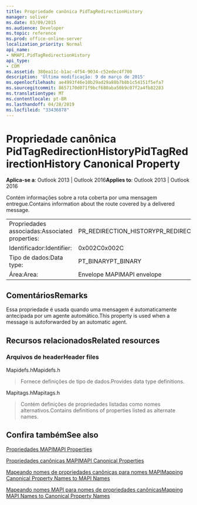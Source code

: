 ```yaml
---
title: Propriedade canônica PidTagRedirectionHistory
manager: soliver
ms.date: 03/09/2015
ms.audience: Developer
ms.topic: reference
ms.prod: office-online-server
localization_priority: Normal
api_name:
- NMAPI.PidTagRedirectionHistory
api_type:
- COM
ms.assetid: 380ea11c-b1ac-4f54-9034-c52edec4f700
description: 'Última modificação: 9 de março de 2015'
ms.openlocfilehash: ae4993f46e10b29ad29a88b7b8b1c54151f5efa7
ms.sourcegitcommit: 8657170d071f9bcf680aba50b9c07f2a4fb82283
ms.translationtype: MT
ms.contentlocale: pt-BR
ms.lasthandoff: 04/28/2019
ms.locfileid: "33436878"
---
```

# <a name="pidtagredirectionhistory-canonical-property"></a><span data-ttu-id="6e5ce-103">Propriedade canônica PidTagRedirectionHistory</span><span class="sxs-lookup"><span data-stu-id="6e5ce-103">PidTagRedirectionHistory Canonical Property</span></span>

  
  
<span data-ttu-id="6e5ce-104">**Aplica-se a**: Outlook 2013 | Outlook 2016</span><span class="sxs-lookup"><span data-stu-id="6e5ce-104">**Applies to**: Outlook 2013 | Outlook 2016</span></span> 
  
<span data-ttu-id="6e5ce-105">Contém informações sobre a rota coberta por uma mensagem entregue.</span><span class="sxs-lookup"><span data-stu-id="6e5ce-105">Contains information about the route covered by a delivered message.</span></span>
  
|||
|:-----|:-----|
|<span data-ttu-id="6e5ce-106">Propriedades associadas:</span><span class="sxs-lookup"><span data-stu-id="6e5ce-106">Associated properties:</span></span>  <br/> |<span data-ttu-id="6e5ce-107">PR_REDIRECTION_HISTORY</span><span class="sxs-lookup"><span data-stu-id="6e5ce-107">PR_REDIRECTION_HISTORY</span></span>  <br/> |
|<span data-ttu-id="6e5ce-108">Identificador:</span><span class="sxs-lookup"><span data-stu-id="6e5ce-108">Identifier:</span></span>  <br/> |<span data-ttu-id="6e5ce-109">0x002C</span><span class="sxs-lookup"><span data-stu-id="6e5ce-109">0x002C</span></span>  <br/> |
|<span data-ttu-id="6e5ce-110">Tipo de dados:</span><span class="sxs-lookup"><span data-stu-id="6e5ce-110">Data type:</span></span>  <br/> |<span data-ttu-id="6e5ce-111">PT_BINARY</span><span class="sxs-lookup"><span data-stu-id="6e5ce-111">PT_BINARY</span></span>  <br/> |
|<span data-ttu-id="6e5ce-112">Área:</span><span class="sxs-lookup"><span data-stu-id="6e5ce-112">Area:</span></span>  <br/> |<span data-ttu-id="6e5ce-113">Envelope MAPI</span><span class="sxs-lookup"><span data-stu-id="6e5ce-113">MAPI envelope</span></span>  <br/> |
   
## <a name="remarks"></a><span data-ttu-id="6e5ce-114">Comentários</span><span class="sxs-lookup"><span data-stu-id="6e5ce-114">Remarks</span></span>

<span data-ttu-id="6e5ce-115">Essa propriedade é usada quando uma mensagem é automaticamente antecipada por um agente automático.</span><span class="sxs-lookup"><span data-stu-id="6e5ce-115">This property is used when a message is autoforwarded by an automatic agent.</span></span>
  
## <a name="related-resources"></a><span data-ttu-id="6e5ce-116">Recursos relacionados</span><span class="sxs-lookup"><span data-stu-id="6e5ce-116">Related resources</span></span>

### <a name="header-files"></a><span data-ttu-id="6e5ce-117">Arquivos de header</span><span class="sxs-lookup"><span data-stu-id="6e5ce-117">Header files</span></span>

<span data-ttu-id="6e5ce-118">Mapidefs.h</span><span class="sxs-lookup"><span data-stu-id="6e5ce-118">Mapidefs.h</span></span>
  
> <span data-ttu-id="6e5ce-119">Fornece definições de tipo de dados.</span><span class="sxs-lookup"><span data-stu-id="6e5ce-119">Provides data type definitions.</span></span>
    
<span data-ttu-id="6e5ce-120">Mapitags.h</span><span class="sxs-lookup"><span data-stu-id="6e5ce-120">Mapitags.h</span></span>
  
> <span data-ttu-id="6e5ce-121">Contém definições de propriedades listadas como nomes alternativos.</span><span class="sxs-lookup"><span data-stu-id="6e5ce-121">Contains definitions of properties listed as alternate names.</span></span>
    
## <a name="see-also"></a><span data-ttu-id="6e5ce-122">Confira também</span><span class="sxs-lookup"><span data-stu-id="6e5ce-122">See also</span></span>



[<span data-ttu-id="6e5ce-123">Propriedades MAPI</span><span class="sxs-lookup"><span data-stu-id="6e5ce-123">MAPI Properties</span></span>](mapi-properties.md)
  
[<span data-ttu-id="6e5ce-124">Propriedades canônicas MAPI</span><span class="sxs-lookup"><span data-stu-id="6e5ce-124">MAPI Canonical Properties</span></span>](mapi-canonical-properties.md)
  
[<span data-ttu-id="6e5ce-125">Mapeando nomes de propriedades canônicas para nomes MAPI</span><span class="sxs-lookup"><span data-stu-id="6e5ce-125">Mapping Canonical Property Names to MAPI Names</span></span>](mapping-canonical-property-names-to-mapi-names.md)
  
[<span data-ttu-id="6e5ce-126">Mapeando nomes MAPI para nomes de propriedades canônicas</span><span class="sxs-lookup"><span data-stu-id="6e5ce-126">Mapping MAPI Names to Canonical Property Names</span></span>](mapping-mapi-names-to-canonical-property-names.md)

